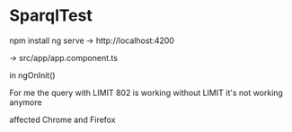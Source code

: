 # SparqlTest

npm install
ng serve
-> http://localhost:4200

-> src/app/app.component.ts

in ngOnInit()

For me the query with LIMIT 802 is working
without LIMIT it's not working anymore

affected Chrome and Firefox

